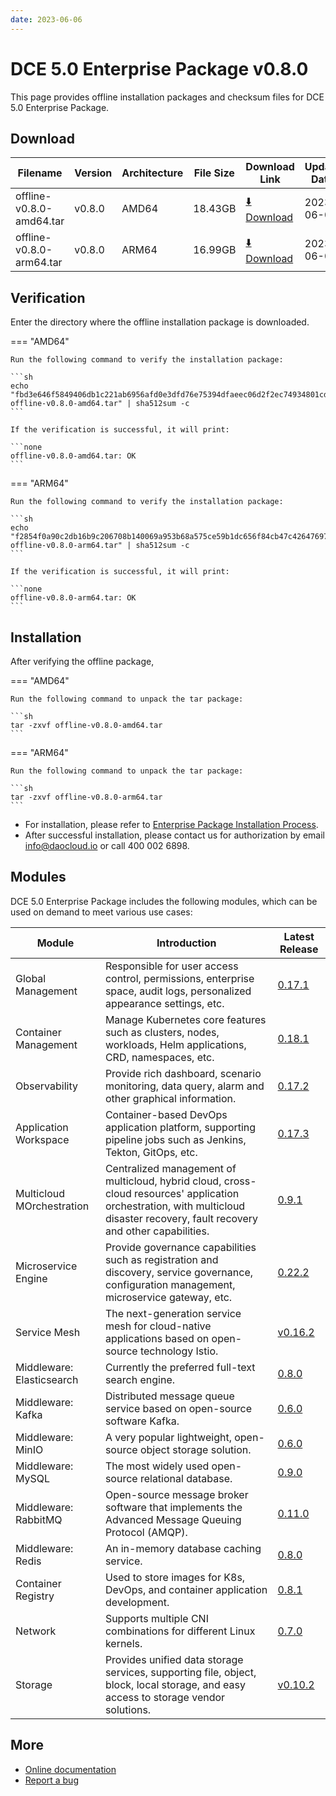 ```yaml
---
date: 2023-06-06
---
```


# DCE 5.0 Enterprise Package v0.8.0

This page provides offline installation packages and checksum files for DCE 5.0 Enterprise Package.

## Download

| Filename                    | Version | Architecture | File Size | Download Link                                                                               | Update Date |
| ---------------------------- | ------- | ------------ | --------- | ------------------------------------------------------------------------------------------- | ----------- |
| offline-v0.8.0-amd64.tar | v0.8.0  | AMD64        | 18.43GB   | [:arrow_down: Download](https://qiniu-download-public.daocloud.io/DaoCloud_Enterprise/dce5/offline-v0.8.0-amd64.tar) | 2023-06-06 |
| offline-v0.8.0-arm64.tar | v0.8.0  | ARM64        | 16.99GB   | [:arrow_down: Download](https://qiniu-download-public.daocloud.io/DaoCloud_Enterprise/dce5/offline-v0.8.0-arm64.tar) | 2023-06-06 |

## Verification

Enter the directory where the offline installation package is downloaded.

=== "AMD64"

    Run the following command to verify the installation package:

    ```sh
    echo "fbd3e646f5849406db1c221ab6956afd0e3dfd76e75394dfaeec06d2f2ec74934801cd7118c4bf2f51a3610dcb69fd7a010c613fcda3339abd20a1630029723e  offline-v0.8.0-amd64.tar" | sha512sum -c
    ```

    If the verification is successful, it will print:

    ```none
    offline-v0.8.0-amd64.tar: OK
    ```

=== "ARM64"

    Run the following command to verify the installation package:

    ```sh
    echo "f2854f0a90c2db16b9c206708b140069a953b68a575ce59b1dc656f84cb47c42647697067582e28e16175f4bfbcfcdb6c14d79c3d999c7646f1c58c40f1b35cc  offline-v0.8.0-arm64.tar" | sha512sum -c
    ```

    If the verification is successful, it will print:

    ```none
    offline-v0.8.0-arm64.tar: OK
    ```

## Installation

After verifying the offline package,

=== "AMD64"

    Run the following command to unpack the tar package:

    ```sh
    tar -zxvf offline-v0.8.0-amd64.tar
    ```

=== "ARM64"

    Run the following command to unpack the tar package:

    ```sh
    tar -zxvf offline-v0.8.0-arm64.tar
    ```

- For installation, please refer to [Enterprise Package Installation Process](../../install/commercial/start-install.md).
- After successful installation, please contact us for authorization by email info@daocloud.io or call 400 002 6898.

## Modules

DCE 5.0 Enterprise Package includes the following modules, which can be used on demand to meet various use cases:

| Module               | Introduction                                                                 | Latest Release                                              |
| -------------------- | ---------------------------------------------------------------------------- | ------------------------------------------------------------ |
| Global Management    | Responsible for user access control, permissions, enterprise space, audit logs, personalized appearance settings, etc. | [0.17.1](../../ghippo/intro/release-notes.md#0171)         |
| Container Management | Manage Kubernetes core features such as clusters, nodes, workloads, Helm applications, CRD, namespaces, etc.        | [0.18.1](../../kpanda/intro/release-notes.md#0181)         |
| Observability        | Provide rich dashboard, scenario monitoring, data query, alarm and other graphical information.                      | [0.17.2](../../insight/intro/releasenote.md#0172)          |
| Application Workspace| Container-based DevOps application platform, supporting pipeline jobs such as Jenkins, Tekton, GitOps, etc.          | [0.17.3](../../amamba/intro/release-notes.md#0173)         |
| Multicloud MOrchestration| Centralized management of multicloud, hybrid cloud, cross-cloud resources' application orchestration, with multicloud disaster recovery, fault recovery and other capabilities.| [0.9.1](../../kairship/intro/release-notes.md#091)           |
| Microservice Engine  | Provide governance capabilities such as registration and discovery, service governance, configuration management, microservice gateway, etc. | [0.22.2](../../skoala/intro/release-notes.md#0222)         |
| Service Mesh         | The next-generation service mesh for cloud-native applications based on open-source technology Istio.                    | [v0.16.2](../../mspider/intro/release-notes.md#v0162)      |
| Middleware: Elasticsearch | Currently the preferred full-text search engine.                                                               | [0.8.0](../../middleware/elasticsearch/release-notes.md#080) |
| Middleware: Kafka   | Distributed message queue service based on open-source software Kafka.                                                | [0.6.0](../../middleware/kafka/release-notes.md#060)        |
| Middleware: MinIO   | A very popular lightweight, open-source object storage solution.                                                      | [0.6.0](../../middleware/minio/release-notes.md#060)        |
| Middleware: MySQL   | The most widely used open-source relational database.                                                                  | [0.9.0](../../middleware/mysql/release-notes.md#090)        |
| Middleware: RabbitMQ| Open-source message broker software that implements the Advanced Message Queuing Protocol (AMQP).                      | [0.11.0](../../middleware/rabbitmq/release-notes.md#0110)  |
| Middleware: Redis   | An in-memory database caching service.                                                                                 | [0.8.0](../../middleware/redis/release-notes.md#080)        |
| Container Registry     | Used to store images for K8s, DevOps, and container application development.                                          | [0.8.1](../../kangaroo/release-notes.md)                            |
| Network              | Supports multiple CNI combinations for different Linux kernels.                                                      | [0.7.0](../../network/intro/releasenotes.md)                            |
| Storage              | Provides unified data storage services, supporting file, object, block, local storage, and easy access to storage vendor solutions. | [v0.10.2](../../storage/hwameistor/releasenotes.md)                            |

## More

- [Online documentation](../../dce/index.md)
- [Report a bug](https://github.com/DaoCloud/DaoCloud-docs/issues)
